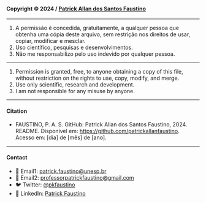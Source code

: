 #### Copyright © 2024 / [Patrick Allan dos Santos Faustino](https://github.com/patrickallanfaustino)
---
1. A permissão é concedida, gratuitamente, a qualquer pessoa que obtenha uma cópia deste arquivo, sem restrição nos direitos de usar, copiar, modificar e mesclar.
1. Uso científico, pesquisas e desenvolvimentos.
1. Não me responsabilizo pelo uso indevido por qualquer pessoa.
---
1. Permission is granted, free, to anyone obtaining a copy of this file, without restriction on the rights to use, copy, modify, and merge.
1. Use only scientific, research and development.
1. I am not responsible for any misuse by anyone.
---
#### Citation

- FAUSTINO, P. A. S. GitHub: Patrick Allan dos Santos Faustino, 2024. README. Disponível em: <https://github.com/patrickallanfaustino>. Acesso em: [dia] de [mês] de [ano].
---
#### Contact

- 📧 Email1: [patrick.faustino@unesp.br](patrick.faustino@unesp.br)
- 📧 Email2: [professorpatrickfaustino@gmail.com](professorpatrickfaustino@gmail.com)
- 🐦 Twitter: [@pkfaustino](https://x.com/pkfaustino)
- 💼 LinkedIn: [Patrick Faustino](https://linkedin.com/in/pckfaustino)
